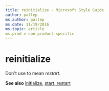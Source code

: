 ```yaml
---
title: reinitialize - Microsoft Style Guide
author: pallep
ms.author: pallep
ms.date: 11/19/2016
ms.topic: article
ms.prod = non-product-specific
---
```


# reinitialize

Don't use to mean *restart*. 

**See also** [initialize](/style-guide/a-z-word-list-term-collections/i/initialize), [start, restart](/style-guide/a-z-word-list-term-collections/s/start-restart)

